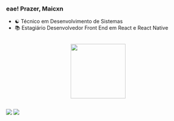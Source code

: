 ### eae! Prazer, Maicxn
- ☯️ Técnico em Desenvolvimento de Sistemas
- 📚 Estagiário Desenvolvedor Front End em React e React Native
  
##

  <div align="center">
  <img height="150em" src="https://github-readme-stats.vercel.app/api/top-langs/?username=maicxn&layout=compact&langs_count=7&theme=gotham"/>
</div>

##
 
<div> 
   <div> 
  <a href="https://www.instagram.com/_maicxn/" target="_blank"><img src="https://img.shields.io/badge/-Instagram-%23E4405F?style=for-the-badge&logo=instagram&logoColor=white" target="_blank"></a>
  <a href="https://www.linkedin.com/in/maicon-oliveira-526698203/" target="_blank"><img src="https://img.shields.io/badge/-LinkedIn-%230077B5?style=for-the-badge&logo=linkedin&logoColor=white" target="_blank"></a>
  </div>
</div

